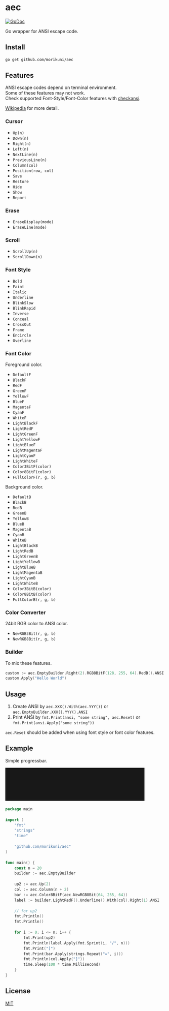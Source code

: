 # aec

[![GoDoc](https://godoc.org/github.com/morikuni/aec?status.svg)](https://godoc.org/github.com/morikuni/aec)

Go wrapper for ANSI escape code.

## Install

```bash
go get github.com/morikuni/aec
```

## Features

ANSI escape codes depend on terminal environment.  
Some of these features may not work.  
Check supported Font-Style/Font-Color features with [checkansi](./checkansi).

[Wikipedia](https://en.wikipedia.org/wiki/ANSI_escape_code) for more detail.

### Cursor

- `Up(n)`
- `Down(n)`
- `Right(n)`
- `Left(n)`
- `NextLine(n)`
- `PreviousLine(n)`
- `Column(col)`
- `Position(row, col)`
- `Save`
- `Restore`
- `Hide`
- `Show`
- `Report`

### Erase

- `EraseDisplay(mode)`
- `EraseLine(mode)`

### Scroll

- `ScrollUp(n)`
- `ScrollDown(n)`

### Font Style

- `Bold`
- `Faint`
- `Italic`
- `Underline`
- `BlinkSlow`
- `BlinkRapid`
- `Inverse`
- `Conceal`
- `CrossOut`
- `Frame`
- `Encircle`
- `Overline`

### Font Color

Foreground color.

- `DefaultF`
- `BlackF`
- `RedF`
- `GreenF`
- `YellowF`
- `BlueF`
- `MagentaF`
- `CyanF`
- `WhiteF`
- `LightBlackF`
- `LightRedF`
- `LightGreenF`
- `LightYellowF`
- `LightBlueF`
- `LightMagentaF`
- `LightCyanF`
- `LightWhiteF`
- `Color3BitF(color)`
- `Color8BitF(color)`
- `FullColorF(r, g, b)`

Background color.

- `DefaultB`
- `BlackB`
- `RedB`
- `GreenB`
- `YellowB`
- `BlueB`
- `MagentaB`
- `CyanB`
- `WhiteB`
- `LightBlackB`
- `LightRedB`
- `LightGreenB`
- `LightYellowB`
- `LightBlueB`
- `LightMagentaB`
- `LightCyanB`
- `LightWhiteB`
- `Color3BitB(color)`
- `Color8BitB(color)`
- `FullColorB(r, g, b)`

### Color Converter

24bit RGB color to ANSI color.

- `NewRGB3Bit(r, g, b)`
- `NewRGB8Bit(r, g, b)`

### Builder

To mix these features.

```go
custom := aec.EmptyBuilder.Right(2).RGB8BitF(128, 255, 64).RedB().ANSI
custom.Apply("Hello World")
```

## Usage

1. Create ANSI by `aec.XXX().With(aec.YYY())` or `aec.EmptyBuilder.XXX().YYY().ANSI`
2. Print ANSI by `fmt.Print(ansi, "some string", aec.Reset)` or `fmt.Print(ansi.Apply("some string"))`

`aec.Reset` should be added when using font style or font color features.

## Example

Simple progressbar.

![sample](./sample.gif)

```go
package main

import (
	"fmt"
	"strings"
	"time"

	"github.com/morikuni/aec"
)

func main() {
	const n = 20
	builder := aec.EmptyBuilder

	up2 := aec.Up(2)
	col := aec.Column(n + 2)
	bar := aec.Color8BitF(aec.NewRGB8Bit(64, 255, 64))
	label := builder.LightRedF().Underline().With(col).Right(1).ANSI

	// for up2
	fmt.Println()
	fmt.Println()

	for i := 0; i <= n; i++ {
		fmt.Print(up2)
		fmt.Println(label.Apply(fmt.Sprint(i, "/", n)))
		fmt.Print("[")
		fmt.Print(bar.Apply(strings.Repeat("=", i)))
		fmt.Println(col.Apply("]"))
		time.Sleep(100 * time.Millisecond)
	}
}
```

## License

[MIT](./LICENSE)


